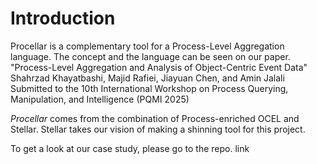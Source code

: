 # Introduction

Procellar is a complementary tool for a Process-Level Aggregation language. The concept and the language can be seen on our paper. 
"Process-Level Aggregation and Analysis of Object-Centric Event Data"
Shahrzad Khayatbashi, Majid Rafiei, Jiayuan Chen, and Amin Jalali
Submitted to the 10th International Workshop on Process Querying, Manipulation, and Intelligence (PQMI 2025)

*Procellar* comes from the combination of Process-enriched OCEL and Stellar. Stellar takes our vision of making a shinning tool for this project.

To get a look at our case study, please go to the repo. link


